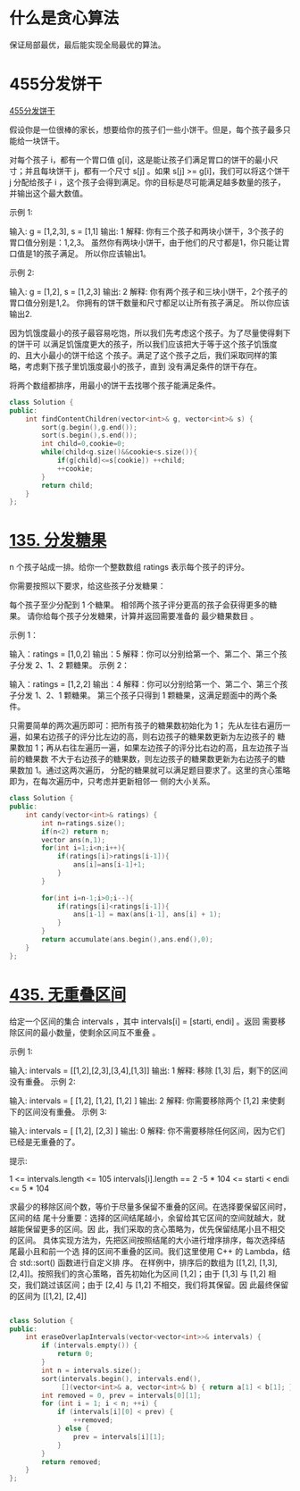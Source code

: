 # 什么是贪心算法
保证局部最优，最后能实现全局最优的算法。

# 455分发饼干
[455分发饼干](https://leetcode.cn/problems/assign-cookies/description/)

假设你是一位很棒的家长，想要给你的孩子们一些小饼干。但是，每个孩子最多只能给一块饼干。

对每个孩子 i，都有一个胃口值 g[i]，这是能让孩子们满足胃口的饼干的最小尺寸；并且每块饼干 j，都有一个尺寸 s[j] 。如果 s[j] >= g[i]，我们可以将这个饼干 j 分配给孩子 i ，这个孩子会得到满足。你的目标是尽可能满足越多数量的孩子，并输出这个最大数值。

示例 1:

输入: g = [1,2,3], s = [1,1]
输出: 1
解释: 
你有三个孩子和两块小饼干，3个孩子的胃口值分别是：1,2,3。
虽然你有两块小饼干，由于他们的尺寸都是1，你只能让胃口值是1的孩子满足。
所以你应该输出1。

示例 2:

输入: g = [1,2], s = [1,2,3]
输出: 2
解释: 
你有两个孩子和三块小饼干，2个孩子的胃口值分别是1,2。
你拥有的饼干数量和尺寸都足以让所有孩子满足。
所以你应该输出2.


因为饥饿度最小的孩子最容易吃饱，所以我们先考虑这个孩子。为了尽量使得剩下的饼干可
以满足饥饿度更大的孩子，所以我们应该把大于等于这个孩子饥饿度的、且大小最小的饼干给这
个孩子。满足了这个孩子之后，我们采取同样的策略，考虑剩下孩子里饥饿度最小的孩子，直到
没有满足条件的饼干存在。

将两个数组都排序，用最小的饼干去找哪个孩子能满足条件。
```cpp
class Solution {
public:
    int findContentChildren(vector<int>& g, vector<int>& s) {
        sort(g.begin(),g.end());
        sort(s.begin(),s.end());
        int child=0,cookie=0;
        while(child<g.size()&&cookie<s.size()){
            if(g[child]<=s[cookie]) ++child;
            ++cookie;
        }
        return child;
    }
};
```

# [135. 分发糖果](https://leetcode.cn/problems/candy/description/)

n 个孩子站成一排。给你一个整数数组 ratings 表示每个孩子的评分。

你需要按照以下要求，给这些孩子分发糖果：

每个孩子至少分配到 1 个糖果。
相邻两个孩子评分更高的孩子会获得更多的糖果。
请你给每个孩子分发糖果，计算并返回需要准备的 最少糖果数目 。

 

示例 1：

输入：ratings = [1,0,2]
输出：5
解释：你可以分别给第一个、第二个、第三个孩子分发 2、1、2 颗糖果。
示例 2：

输入：ratings = [1,2,2]
输出：4
解释：你可以分别给第一个、第二个、第三个孩子分发 1、2、1 颗糖果。
     第三个孩子只得到 1 颗糖果，这满足题面中的两个条件。


只需要简单的两次遍历即可：把所有孩子的糖果数初始化为 1；
先从左往右遍历一遍，如果右边孩子的评分比左边的高，则右边孩子的糖果数更新为左边孩子的
糖果数加 1；再从右往左遍历一遍，如果左边孩子的评分比右边的高，且左边孩子当前的糖果数
不大于右边孩子的糖果数，则左边孩子的糖果数更新为右边孩子的糖果数加 1。通过这两次遍历，
分配的糖果就可以满足题目要求了。这里的贪心策略即为，在每次遍历中，只考虑并更新相邻一
侧的大小关系。

```cpp
class Solution {
public:
    int candy(vector<int>& ratings) {
        int n=ratings.size();
        if(n<2) return n;
        vector ans(n,1);
        for(int i=1;i<n;i++){
            if(ratings[i]>ratings[i-1]){
                ans[i]=ans[i-1]+1;
            }
        }
        
        for(int i=n-1;i>0;i--){
            if(ratings[i]<ratings[i-1]){
                ans[i-1] = max(ans[i-1], ans[i] + 1);
            }
        }
        return accumulate(ans.begin(),ans.end(),0);
    }
};
```


# [435. 无重叠区间](https://leetcode.cn/problems/non-overlapping-intervals/description/)

给定一个区间的集合 intervals ，其中 intervals[i] = [starti, endi] 。返回 需要移除区间的最小数量，使剩余区间互不重叠 。

 

示例 1:

输入: intervals = [[1,2],[2,3],[3,4],[1,3]]
输出: 1
解释: 移除 [1,3] 后，剩下的区间没有重叠。
示例 2:

输入: intervals = [ [1,2], [1,2], [1,2] ]
输出: 2
解释: 你需要移除两个 [1,2] 来使剩下的区间没有重叠。
示例 3:

输入: intervals = [ [1,2], [2,3] ]
输出: 0
解释: 你不需要移除任何区间，因为它们已经是无重叠的了。
 

提示:

1 <= intervals.length <= 105
intervals[i].length == 2
-5 * 104 <= starti < endi <= 5 * 104

求最少的移除区间个数，等价于尽量多保留不重叠的区间。在选择要保留区间时，区间的结
尾十分重要：选择的区间结尾越小，余留给其它区间的空间就越大，就越能保留更多的区间。因
此，我们采取的贪心策略为，优先保留结尾小且不相交的区间。
具体实现方法为，先把区间按照结尾的大小进行增序排序，每次选择结尾最小且和前一个选
择的区间不重叠的区间。我们这里使用 C++ 的 Lambda，结合 std::sort() 函数进行自定义排
序。
在样例中，排序后的数组为 [[1,2], [1,3], [2,4]]。按照我们的贪心策略，首先初始化为区间
[1,2]；由于 [1,3] 与 [1,2] 相交，我们跳过该区间；由于 [2,4] 与 [1,2] 不相交，我们将其保留。因
此最终保留的区间为 [[1,2], [2,4]]

```cpp

class Solution {
public:
    int eraseOverlapIntervals(vector<vector<int>>& intervals) {
        if (intervals.empty()) {
            return 0;
        }
        int n = intervals.size();
        sort(intervals.begin(), intervals.end(),
             [](vector<int>& a, vector<int>& b) { return a[1] < b[1]; });
        int removed = 0, prev = intervals[0][1];
        for (int i = 1; i < n; ++i) {
            if (intervals[i][0] < prev) {
                ++removed;
            } else {
                prev = intervals[i][1];
            }
        }
        return removed;
    }
};
```
